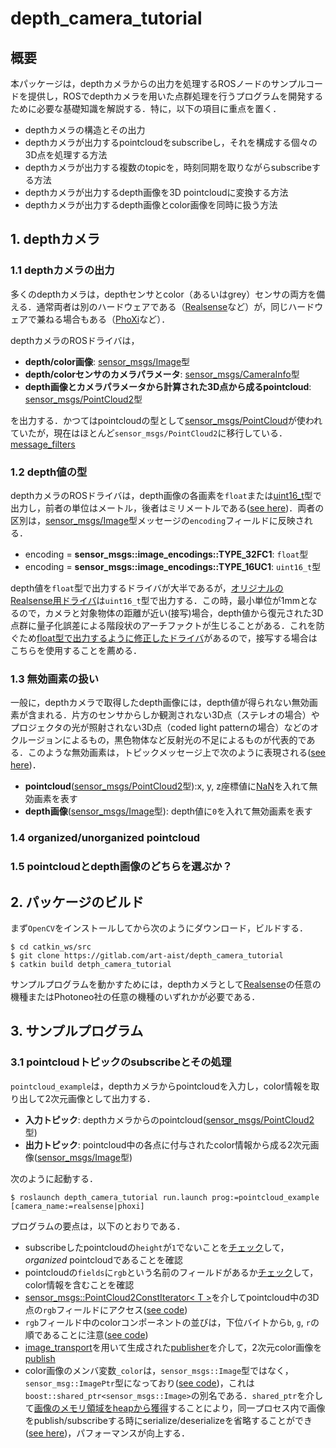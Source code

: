 depth_camera_tutorial
==================================================
## 概要
本パッケージは，depthカメラからの出力を処理するROSノードのサンプルコードを提供し，ROSでdepthカメラを用いた点群処理を行うプログラムを開発するために必要な基礎知識を解説する．特に，以下の項目に重点を置く．
- depthカメラの構造とその出力
- depthカメラが出力するpointcloudをsubscribeし，それを構成する個々の3D点を処理する方法
- depthカメラが出力する複数のtopicを，時刻同期を取りながらsubscribeする方法
- depthカメラが出力するdepth画像を3D pointcloudに変換する方法
- depthカメラが出力するdepth画像とcolor画像を同時に扱う方法


## 1. depthカメラ
### 1.1 depthカメラの出力
多くのdepthカメラは，depthセンサとcolor（あるいはgrey）センサの両方を備える．通常両者は別のハードウェアである（[Realsense](https://www.intel.com/content/www/us/en/architecture-and-technology/realsense-overview.html)など）が，同じハードウェアで兼ねる場合もある（[PhoXi](https://www.photoneo.com/phoxi-3d-scanner)など）．

depthカメラのROSドライバは，
- **depth/color画像**: [sensor_msgs/Image](https://docs.ros.org/en/api/sensor_msgs/html/msg/Image.html)型
- **depth/colorセンサのカメラパラメータ**: [sensor_msgs/CameraInfo](https://docs.ros.org/en/api/sensor_msgs/html/msg/CameraInfo.html)型
- **depth画像とカメラパラメータから計算された3D点から成るpointcloud**: [sensor_msgs/PointCloud2](https://docs.ros.org/en/api/sensor_msgs/html/msg/PointCloud2.html)型

を出力する．かつてはpointcloudの型として[sensor_msgs/PointCloud](https://docs.ros.org/en/api/sensor_msgs/html/msg/PointCloud.html)が使われていたが，現在はほとんど`sensor_msgs/PointCloud2`に移行している．
[message_filters](http://wiki.ros.org/message_filters)

### 1.2 depth値の型
depthカメラのROSドライバは，depth画像の各画素を`float`または[uint16_t](https://cpprefjp.github.io/reference/cstdint/uint16_t.html)型で出力し，前者の単位はメートル，後者はミリメートルである([see here](https://ros.org/reps/rep-0118.html))．両者の区別は，[sensor_msgs/Image](https://docs.ros.org/en/api/sensor_msgs/html/msg/Image.html)型メッセージの`encoding`フィールドに反映される．
- encoding = **sensor_msgs::image_encodings::TYPE_32FC1**: `float`型
- encoding = **sensor_msgs::image_encodings::TYPE_16UC1**: `uint16_t`型

depth値を`float`型で出力するドライバが大半であるが，[オリジナルのRealsense用ドライバ](https://github.com/IntelRealSense/realsense-ros)は`uint16_t`型で出力する．この時，最小単位が1mmとなるので，カメラと対象物体の距離が近い(接写)場合，depth値から復元された3D点群に量子化誤差による階段状のアーチファクトが生じることがある．これを防ぐため[float型で出力するように修正したドライバ](https://gitlab.com/art-aist/realsense-ros)があるので，接写する場合はこちらを使用することを薦める．

### 1.3 無効画素の扱い
一般に，depthカメラで取得したdepth画像には，depth値が得られない無効画素が含まれる．片方のセンサからしか観測されない3D点（ステレオの場合）やプロジェクタの光が照射されない3D点（coded light patternの場合）などのオクルージョンによるもの，黒色物体など反射光の不足によるものが代表的である．このような無効画素は，トピックメッセージ上で次のように表現される([see here](https://ros.org/reps/rep-0118.html))．
- **pointcloud**([sensor_msgs/PointCloud2](https://docs.ros.org/en/api/sensor_msgs/html/msg/PointCloud2.html)型):x, y, z座標値に[NaN](https://cpprefjp.github.io/reference/limits/numeric_limits/quiet_nan.html)を入れて無効画素を表す
- **depth画像**([sensor_msgs/Image](https://docs.ros.org/en/api/sensor_msgs/html/msg/Image.html)型): depth値に`0`を入れて無効画素を表す

### 1.4 organized/unorganized pointcloud

### 1.5 pointcloudとdepth画像のどちらを選ぶか？
## 2. パッケージのビルド
まず`OpenCV`をインストールしてから次のようにダウンロード，ビルドする．
```
$ cd catkin_ws/src
$ git clone https://gitlab.com/art-aist/depth_camera_tutorial
$ catkin build detph_camera_tutorial
```
サンプルプログラムを動かすためには，depthカメラとして[Realsense](https://www.intel.com/content/www/us/en/architecture-and-technology/realsense-overview.html)の任意の機種またはPhotoneo社の任意の機種のいずれかが必要である．
## 3. サンプルプログラム
### 3.1 pointcloudトピックのsubscribeとその処理
`pointcloud_example`は，depthカメラからpointcloudを入力し，color情報を取り出して2次元画像として出力する．
- **入力トピック**: depthカメラからのpointcloud([sensor_msgs/PointCloud2](https://docs.ros.org/en/api/sensor_msgs/html/msg/PointCloud2.html)型)
- **出力トピック**: pointcloud中の各点に付与されたcolor情報から成る2次元画像([sensor_msgs/Image](https://docs.ros.org/en/api/sensor_msgs/html/msg/Image.html)型)

次のように起動する．
```
$ roslaunch depth_camera_tutorial run.launch prog:=pointcloud_example [camera_name:=realsense|phoxi]
```
プログラムの要点は，以下のとおりである．
- subscribeしたpointcloudの`height`が`1`でないことを[チェック](https://gitlab.com/art-aist/depth_camera_tutorial/-/blob/master/src/pointcloud_example.cpp#L50)して，*organized* pointcloudであることを確認
- pointcloudの`fields`に`rgb`という名前のフィールドがあるか[チェック](https://gitlab.com/art-aist/depth_camera_tutorial/-/blob/master/src/pointcloud_example.cpp#L57-59)して，color情報を含むことを確認
- [sensor_msgs::PointCloud2ConstIterator< T >](http://docs.ros.org/en/melodic/api/sensor_msgs/html/classsensor__msgs_1_1PointCloud2ConstIterator.html)を介してpointcloud中の3D点の`rgb`フィールドにアクセス([see code](https://gitlab.com/art-aist/depth_camera_tutorial/-/blob/master/src/pointcloud_example.cpp#L75))
- `rgb`フィールド中のcolorコンポーネントの並びは，下位バイトから`b`, `g`, `r`の順であることに注意([see code](https://gitlab.com/art-aist/depth_camera_tutorial/-/blob/master/src/pointcloud_example.cpp#L83-85))
- [image_transport](http://wiki.ros.org/image_transport)を用いて生成された[publisher](https://gitlab.com/art-aist/depth_camera_tutorial/-/blob/master/src/pointcloud_example.cpp#L40-41)を介して，2次元color画像を[publish](https://gitlab.com/art-aist/depth_camera_tutorial/-/blob/master/src/pointcloud_example.cpp#L93)
- color画像のメンバ変数`_color`は，`sensor_msgs::Image`型ではなく，`sensor_msg::ImagePtr`型になっており([see code](https://gitlab.com/art-aist/depth_camera_tutorial/-/blob/master/src/pointcloud_example.cpp#L34))，これは`boost::shared_ptr<sensor_msgs::Image>`の別名である．`shared_ptr`を介して[画像のメモリ領域をheapから獲得](https://gitlab.com/art-aist/depth_camera_tutorial/-/blob/master/src/pointcloud_example.cpp#L42)することにより，同一プロセス内で画像をpublish/subscribeする時にserialize/deserializeを省略することができ([see here](http://wiki.ros.org/roscpp/Overview/Publishers%20and%20Subscribers#Intraprocess_Publishing))，パフォーマンスが向上する．